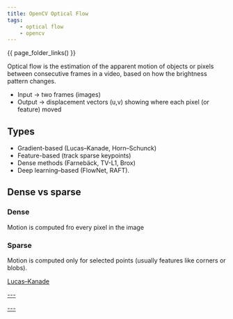```yaml
---
title: OpenCV Optical Flow
tags:
    - optical flow
    - opencv
---
```


{{ page_folder_links() }}

Optical flow is the estimation of the apparent motion of objects or pixels between consecutive frames in a video, based on how the brightness pattern changes.

- Input → two frames (images)
- Output → displacement vectors (u,v) showing where each pixel (or feature) moved

## Types

- Gradient-based (Lucas–Kanade, Horn–Schunck)
- Feature-based (track sparse keypoints)
- Dense methods (Farnebäck, TV-L1, Brox)
- Deep learning–based (FlowNet, RAFT).

## Dense vs sparse

### Dense
Motion is computed fro every pixel in the image


### Sparse
Motion is computed only for selected points (usually features like corners or blobs).

<div class="grid-container">
    <div class="grid-item">
        <a href="lk">
            <p>Lucas–Kanade</p>
        </a>
    </div>
    <div class="grid-item">
    <a href=opencv>
        <p>---</p>
        </a>
    </div>
    <div class="grid-item">
    <a href=nvidia>
        <p>---</p>
        </a>
    </div>
     

</div>